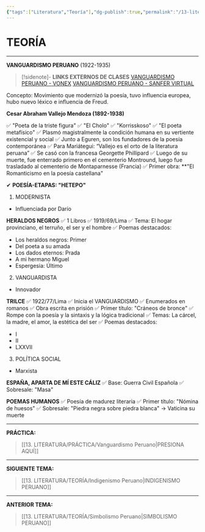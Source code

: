 ```yaml
---
{"tags":["Literatura","Teoría"],"dg-publish":true,"permalink":"/13-literatura/teoria/vanguardismo-peruano/","dgPassFrontmatter":true}
---
```


# TEORÍA
---
**VANGUARDISMO PERUANO** 
(1922-1935)

>[!sidenote]- **LINKS EXTERNOS DE CLASES** 
>[VANGUARDISMO PERUANO - VONEX](https://www.youtube.com/watch?v=HKUSlnKVoUI) 
>[VANGUARDISMO PERUANO - SANFER VIRTUAL](https://www.youtube.com/watch?v=DTfHPLpCmQ0)

Concepto: Movimiento que modernizó la poesía, tuvo influencia europea, hubo nuevo léxico e influencia de Freud.
 
**Cesar Abraham Vallejo Mendoza (1892-1938)**

✅ "Poeta de la triste figura"
✅ "El Cholo"
✅ "Korrisskoso" 
✅ "El poeta metafísico"
✅ Plasmó magistralmente la condición humana en su vertiente existencial y social
✅ Junto a Eguren, son los fundadores de la poesía contemporánea
✅ Para Mariátegui: “Vallejo es el orto de la literatura peruana”
✅ Se casó con la francesa Georgette Phillipard
✅ Luego de su muerte, fue enterrado primero en el cementerio Montround, luego fue trasladado al cementerio de Montaparnesse (Francia)
✅ Primer obra: **"El Romanticismo en la poesía castellana"

✔ **POESÍA-ETAPAS: "HETEPO"**

1. MODERNISTA 
- Influenciada por Darío

**HERALDOS NEGROS**
✅ 1 Libros
✅ 1919/69/Lima
✅ Tema: El hogar provinciano, el terruño, el ser y el hombre
✅ Poemas destacados:
- Los heraldos negros: Primer
- Del poeta a su amada
- Los dados eternos: Prada
- A mi hermano Miguel
- Espergesia: Último

2. VANGUARDISTA
- Innovador

**TRILCE**
✅ 1922/77/Lima
✅ Inicia el VANGUARDISMO
✅ Enumerados en romanos
✅ Obra escrita en prisión
✅ Primer título: "Cráneos de bronce"
✅ Rompe con la poesía y la sintaxis y la lógica tradicional
✅ Temas: La cárcel, la madre, el amor, la estética del ser
✅ Poemas destacados:
- I
- II
- LXXVII

3. POLÍTICA SOCIAL
- Marxista

**ESPAÑA, APARTA DE MÍ ESTE CÁLIZ**
✅ Base: Guerra Civil Española
✅ Sobresale: "Masa"

**POEMAS HUMANOS**
✅ Poesía de madurez literaria
✅ Primer título: "Nómina de huesos"
✅ Sobresale: "Piedra negra sobre piedra blanca" → Vaticina su muerte

---
**PRÁCTICA:** 
>[[13. LITERATURA/PRÁCTICA/Vanguardismo Peruano\|PRESIONA AQUÍ]]

---
**SIGUIENTE TEMA:** 
>[[13. LITERATURA/TEORÍA/Indigenismo Peruano\|INDIGENISMO PERUANO]]

---
**ANTERIOR TEMA:** 
>[[13. LITERATURA/TEORÍA/Simbolismo Peruano\|SIMBOLISMO PERUANO]]

